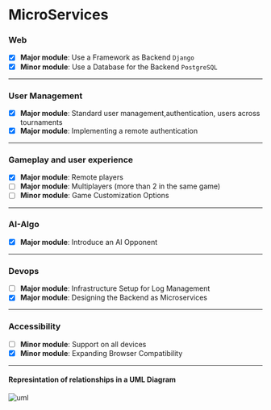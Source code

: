 # MicroServices

### Web
- [x] __Major module__: Use a Framework as Backend `Django`
- [x] __Minor module__: Use a Database for the Backend `PostgreSQL`
---
### User Management
- [x] __Major module__: Standard user management,authentication, users across tournaments
- [x] __Major module__: Implementing a remote authentication
---
### Gameplay and user experience
- [x] __Major module__: Remote players
- [ ] __Major module__: Multiplayers (more than 2 in the same game)
- [ ] __Minor module__: Game Customization Options
---
### AI-Algo
- [x] __Major module__: Introduce an AI Opponent
---
###  Devops
- [ ] __Major module__: Infrastructure Setup for Log Management
- [x] __Major module__: Designing the Backend as Microservices
---
###  Accessibility
- [ ] __Minor module__: Support on all devices
- [x] __Minor module__: Expanding Browser Compatibility

---
#### Represintation of relationships in a UML Diagram
![uml](https://d2slcw3kip6qmk.cloudfront.net/marketing/blog/2017Q3/er-diagram-symbols-and-notation/ERDCardinallity.png)